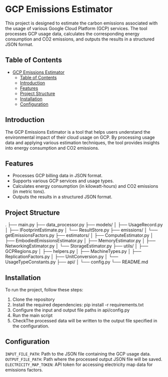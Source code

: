 # GCP Emissions Estimator

This project is designed to estimate the carbon emissions associated with the usage of various Google Cloud Platform (GCP) services. The tool processes GCP usage data, calculates the corresponding energy consumption and CO2 emissions, and outputs the results in a structured JSON format.

## Table of Contents

- [GCP Emissions Estimator](#gcp-emissions-estimator)
  - [Table of Contents](#table-of-contents)
  - [Introduction](#introduction)
  - [Features](#features)
  - [Project Structure](#project-structure)
  - [Installation](#installation)
  - [Configuration](#configuration)


## Introduction

The GCP Emissions Estimator is a tool that helps users understand the environmental impact of their cloud usage on GCP. By processing usage data and applying various estimation techniques, the tool provides insights into energy consumption and CO2 emissions.

## Features

- Processes GCP billing data in JSON format.
- Supports various GCP services and usage types.
- Calculates energy consumption (in kilowatt-hours) and CO2 emissions (in metric tons).
- Outputs the results in a structured JSON format.

## Project Structure
.
├── main.py
├── data_processor.py
├── models/
│   ├── UsageRecord.py
│   ├── IFootprintEstimate.py
│   └── ResultStore.py
├── emissions/
│   └── getEmissionsFactors.py
├── estimators/
│   ├── ComputeEstimator.py
│   ├── EmbodiedEmissionsEstimator.py
│   ├── MemoryEstimator.py
│   ├── NetworkingEstimator.py
│   └── StorageEstimator.py
├── utils/
│   ├── GCPRegions.py
│   ├── helpers.py
│   ├── MachineTypes.py
│   ├── ReplicationFactors.py
│   ├── UnitConversion.py
│   └── UsageTypeConstants.py
├── api/
│   └── config.py
└── README.md

## Installation

To run the project, follow these steps:

1. Clone the repository
2. Install the required dependencies:
pip install -r requirements.txt
3. Configure the input and output file paths in api/config.py
4. Run the main script
5. CheckThe processed data will be written to the output file specified in the configuration.

## Configuration
`INPUT_FILE_PATH`: Path to the JSON file containing the GCP usage data.
`OUTPUT_FILE_PATH`: Path where the processed output JSON file will be saved.
`ELECTRICITY_MAP_TOKEN`: API token for accessing electricity map data for emissions factors.